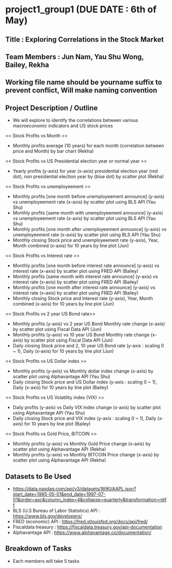 # project1_group1 (DUE DATE : 6th of May)

## Title : Exploring Correlations in the Stock Market

## Team Members : Jun Nam, Yau Shu Wong, Bailey, Rekha

## Working file name should be yourname suffix to prevent conflict, Will make naming convention

## Project Description / Outline  

- We will explore to identify the correlations between various macroeconomic indicators and US stock prices

<< Stock Profits vs Month >>
- Monthly profits average (10 years) for each month (correlation between price and Month) by bar chart (Rekha)

<< Stock Profits vs US Presidential election year or normal year >>
- Yearly profits (y-axis) for year (x-axis) presidential election year (red dot), non presidential election year by (blue dot) by scatter plot (Rekha)

<< Stock Profits vs unemployeement >>
- Monthly profits [one month before unemployeement announce] (y-axis) vs unemployeement rate (x-axis) by scatter plot using BLS API (Yau Shu)
- Monthly profits [same month with unemployeement announce] (y-axis) vs unemployeement rate (x-axis) by scatter plot using BLS API (Yau Shu)
- Monthly profits [one month after unemployeement announce] (y-axis) vs unemployeement rate (x-axis) by scatter plot using BLS API (Yau Shu)
- Monthly closing Stock price and unemployeement rate (y-axis), Year, Month combined (x-axis) for 10 years by line plot (Jun)

<< Stock Profits vs Interest rate >>
- Monthly profits [one month before interest rate announce] (y-axis) vs interest rate (x-axis) by scatter plot using FRED API (Bailey)
- Monthly profits [same month with interest rate announce] (y-axis) vs interest rate (x-axis) by scatter plot using FRED API (Bailey)
- Monthly profits [one month after interest rate announce] (y-axis) vs interest rate (x-axis) by scatter plot using FRED API (Bailey)
- Monthly closing Stock price and Interest rate (y-axis), Year, Month combined (x-axis) for 10 years by line plot (Jun)

<< Stock Profits vs 2 year US Bond rate>>
- Monthly profits (y-axis) vs 2 year US Bond Monthly rate change (x-axis) by scatter plot using Fiscal Data API (Jun)
- Monthly profits (y-axis) vs 10 year US Bond Monthly rate change (x-axis) by scatter plot using Fiscal Data API (Jun)
- Daily closing Stock price and 2, 10 year US Bond rate (y-axis : scaling 0 ~ 1), Daily (x-axis) for 10 years by line plot (Jun)

<< Stock Profits vs US Dollar index >>
- Monthly profits (y-axis) vs Monthly dollar index change (x-axis) by scatter plot using Alphavantage API (Yau Shu)
- Daily closing Stock price and US Dollar index (y-axis : scaling 0 ~ 1), Daily (x-axis) for 10 years by line plot (Bailey)

<< Stock Profits vs US Volatility index (VIX) >>
- Daily profits (y-axis) vs Daily VIX index change (x-axis) by scatter plot using Alphavantage API (Yau Shu)
- Daily closing Stock price and VIX index (y-axis : scaling 0 ~ 1), Daily (x-axis) for 10 years by line plot (Bailey)

<< Stock Profits vs Gold Price, BITCOIN >>
- Monthly profits (y-axis) vs Monthly Gold Price change (x-axis) by scatter plot using Alphavantage API (Rekha)
- Monthly profits (y-axis) vs Monthly BITCOIN Price change (x-axis) by scatter plot using Alphavantage API (Rekha)

## Datasets to Be Used
- https://data.nasdaq.com/api/v3/datasets/WIKI/AAPL.json?start_date=1985-05-01&end_date=1997-07-01&order=asc&column_index=4&collapse=quarterly&transformation=rdiff
- BLS (U.S Bureau of Labor Statistics) API : https://www.bls.gov/developers/
- FRED (economic) API : https://fred.stlouisfed.org/docs/api/fred/
- Fiscaldata treasury : https://fiscaldata.treasury.gov/api-documentation
- Alphavantage API : https://www.alphavantage.co/documentation/

## Breakdown of Tasks
- Each members will take 5 tasks 
